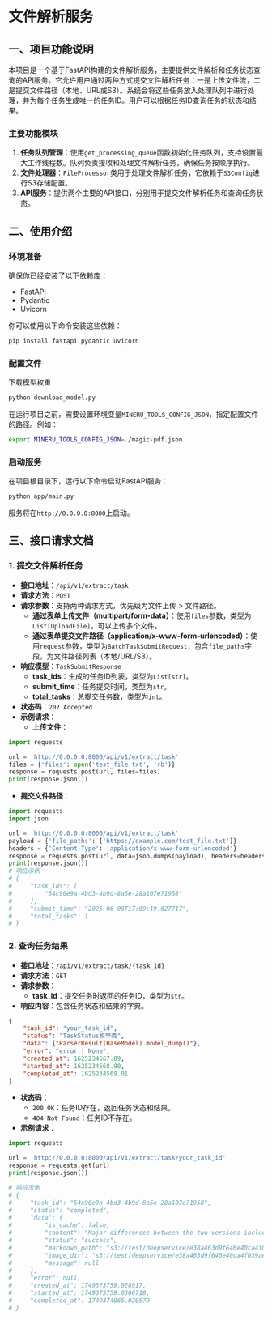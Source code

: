 # 文件解析服务

## 一、项目功能说明

本项目是一个基于FastAPI构建的文件解析服务，主要提供文件解析和任务状态查询的API服务。它允许用户通过两种方式提交文件解析任务：一是上传文件流，二是提交文件路径（本地、URL或S3）。系统会将这些任务放入处理队列中进行处理，并为每个任务生成唯一的任务ID。用户可以根据任务ID查询任务的状态和结果。

### 主要功能模块
1. **任务队列管理**：使用`get_processing_queue`函数初始化任务队列，支持设置最大工作线程数。队列负责接收和处理文件解析任务，确保任务按顺序执行。
2. **文件处理器**：`FileProcessor`类用于处理文件解析任务，它依赖于`S3Config`进行S3存储配置。
3. **API服务**：提供两个主要的API接口，分别用于提交文件解析任务和查询任务状态。

## 二、使用介绍

### 环境准备
确保你已经安装了以下依赖库：
- FastAPI
- Pydantic
- Uvicorn

你可以使用以下命令安装这些依赖：
```bash
pip install fastapi pydantic uvicorn
```

### 配置文件
下载模型权重
```bash
python download_model.py
```
在运行项目之前，需要设置环境变量`MINERU_TOOLS_CONFIG_JSON`，指定配置文件的路径。例如：
```bash
export MINERU_TOOLS_CONFIG_JSON=./magic-pdf.json
```

### 启动服务
在项目根目录下，运行以下命令启动FastAPI服务：
```bash
python app/main.py
```
服务将在`http://0.0.0.0:8000`上启动。

## 三、接口请求文档

### 1. 提交文件解析任务
- **接口地址**：`/api/v1/extract/task`
- **请求方法**：`POST`
- **请求参数**：支持两种请求方式，优先级为文件上传 > 文件路径。
    - **通过表单上传文件（multipart/form-data）**：使用`files`参数，类型为`List[UploadFile]`，可以上传多个文件。
    - **通过表单提交文件路径（application/x-www-form-urlencoded）**：使用`request`参数，类型为`BatchTaskSubmitRequest`，包含`file_paths`字段，为文件路径列表（本地/URL/S3）。
- **响应模型**：`TaskSubmitResponse`
    - **task_ids**：生成的任务ID列表，类型为`List[str]`。
    - **submit_time**：任务提交时间，类型为`str`。
    - **total_tasks**：总提交任务数，类型为`int`。
- **状态码**：`202 Accepted`
- **示例请求**：
  - **上传文件**：
```python
import requests

url = 'http://0.0.0.0:8000/api/v1/extract/task'
files = {'files': open('test_file.txt', 'rb')}
response = requests.post(url, files=files)
print(response.json())
```
  - **提交文件路径**：
```python
import requests
import json

url = 'http://0.0.0.0:8000/api/v1/extract/task'
payload = {'file_paths': ['https://example.com/test_file.txt']}
headers = {'Content-Type': 'application/x-www-form-urlencoded'}
response = requests.post(url, data=json.dumps(payload), headers=headers)
print(response.json())
# 响应示例
# {
#     "task_ids": [
#         "54c90e9a-4bd3-4b9d-8a5e-28a107e71958"
#     ],
#     "submit_time": "2025-06-08T17:09:19.027717",
#     "total_tasks": 1
# }
```

### 2. 查询任务结果
- **接口地址**：`/api/v1/extract/task/{task_id}`
- **请求方法**：`GET`
- **请求参数**：
    - **task_id**：提交任务时返回的任务ID，类型为`str`。
- **响应内容**：包含任务状态和结果的字典。
```json
{
    "task_id": "your_task_id",
    "status": "TaskStatus枚举类",
    "data": {"ParserResult(BaseModel).model_dump()"},
    "error": "error | None",
    "created_at": 1625234567.89,
    "started_at": 1625234568.90,
    "completed_at": 1625234569.01
}
```
- **状态码**：
    - `200 OK`：任务ID存在，返回任务状态和结果。
    - `404 Not Found`：任务ID不存在。
- **示例请求**：
```python
import requests

url = 'http://0.0.0.0:8000/api/v1/extract/task/your_task_id'
response = requests.get(url)
print(response.json())

# 响应示例
# {
#     "task_id": "54c90e9a-4bd3-4b9d-8a5e-28a107e71958",
#     "status": "completed",
#     "data": {
#         "is_cache": false,
#         "content": "Major differences between the two versions include:\n\n• The artifact is directly based on the vLLM code base, whereas the official release is a standalone Python library, making it more extensible and non-intrusive to backend inference engines. • The artifact is not fault-tolerant, whereas the official release provides fault tolerance for each component. • The official release is still being actively developed, and has supported or will support a series of new features, such as scalable API servicing via distributed request frontends, support for newer versions of vLLM and more models, further improvements of the scheduling policies, etc.\n\nThe artifact is sufficient to reproduce the experiment results in this paper. However, if you want to use Llumnix in production or conduct further research, we do recommend the official release.",
#         "status": "success",
#         "markdown_path": "s3://test/deepservice/e38a463d9f646e40ca4f039aeec75e76/full.md",
#         "image_dir": "s3://test/deepservice/e38a463d9f646e40ca4f039aeec75e76/images",
#         "message": null
#     },
#     "error": null,
#     "created_at": 1749373759.028917,
#     "started_at": 1749373759.0306718,
#     "completed_at": 1749374065.020579
# }
```
